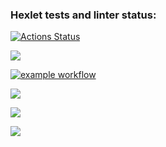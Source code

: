### Hexlet tests and linter status:
[![Actions Status](https://github.com/manOpposite/frontend-project-lvl1/workflows/hexlet-check/badge.svg)](https://github.com/manOpposite/frontend-project-lvl1/actions)

<a href="https://codeclimate.com/github/codeclimate/codeclimate/maintainability"><img src="https://api.codeclimate.com/v1/badges/a99a88d28ad37a79dbf6/maintainability" /></a>

[![example workflow](https://github.com/manOpposite/frontend-project-lvl1/actions/workflows/action.yml/badge.svg)](https://github.com/manOpposite/frontend-project-lvl1/actions)

<a href="https://asciinema.org/a/gj88gaG5oMx8bb9ElxLiixn2J" target="_blank"><img src="https://asciinema.org/a/gj88gaG5oMx8bb9ElxLiixn2J.svg" /></a>

<a href="https://asciinema.org/a/8l5cXIxx7XVZx834G6sM6lZqs" target="_blank"><img src="https://asciinema.org/a/8l5cXIxx7XVZx834G6sM6lZqs.svg" /></a>

<a href="https://asciinema.org/a/A1M80P0Zhp6wXhhaw3TNBAs6o" target="_blank"><img src="https://asciinema.org/a/A1M80P0Zhp6wXhhaw3TNBAs6o.svg" /></a>
